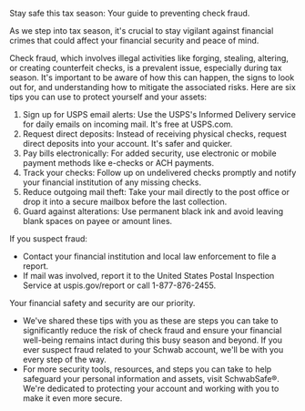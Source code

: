 
Stay safe this tax season: Your guide to preventing check fraud.

As we step into tax season, it's crucial to stay vigilant against financial crimes that could affect your financial security and peace of mind.

Check fraud, which involves illegal activities like forging, stealing, altering, or creating counterfeit checks, is a prevalent issue, especially during tax season. It's important to be aware of how this can happen, the signs to look out for, and understanding how to mitigate the associated risks.
Here are six tips you can use to protect yourself and your assets:
1. Sign up for USPS email alerts:
Use the USPS's Informed Delivery service for daily emails on incoming mail. It's free at USPS.com.
2. Request direct deposits:
Instead of receiving physical checks, request direct deposits into your account. It's safer and quicker.
3. Pay bills electronically:
For added security, use electronic or mobile payment methods like e-checks or ACH payments.
4. Track your checks:
Follow up on undelivered checks promptly and notify your financial institution of any missing checks.
5. Reduce outgoing mail theft:
Take your mail directly to the post office or drop it into a secure mailbox before the last collection.
6. Guard against alterations:
Use permanent black ink and avoid leaving blank spaces on payee or amount lines.

If you suspect fraud:
- Contact your financial institution and local law enforcement to file a report.
- If mail was involved, report it to the United States Postal Inspection Service at uspis.gov/report or call 1-877-876-2455.
 
Your financial safety and security are our priority.
- We've shared these tips with you as these are steps you can take to significantly reduce the risk of check fraud and ensure your financial well-being remains intact during this busy season and beyond. If you ever suspect fraud related to your Schwab account, we'll be with you every step of the way.
- For more security tools, resources, and steps you can take to help safeguard your personal information and assets, visit SchwabSafe®. We're dedicated to protecting your account and working with you to make it even more secure.
